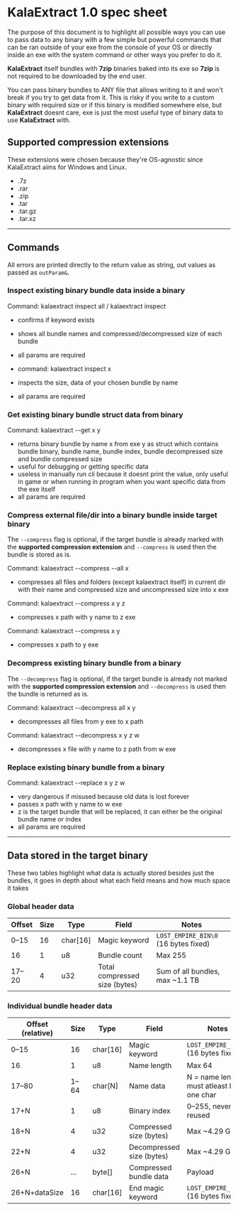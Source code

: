 # KalaExtract 1.0 spec sheet

The purpose of this document is to highlight all possible ways you can use to pass data to any binary with a few simple but powerful commands that can be ran outside of your exe from the console of your OS or directly inside an exe with the system command or other ways you prefer to do it.

**KalaExtract** itself bundles with **7zip** binaries baked into its exe so **7zip** is not required to be downloaded by the end user.

You can pass binary bundles to ANY file that allows writing to it and won't break if you try to get data from it. This is risky if you write to a custom binary with required size or if this binary is modified somewhere else, but **KalaExtract** doesnt care, exe is just the most useful type of binary data to use **KalaExtract** with.

## Supported compression extensions

These extensions were chosen because they're OS-agnostic since KalaExtract aims for Windows and Linux.

- .7z
- .rar
- .zip
- .tar
- .tar.gz
- .tar.xz

---

## Commands

All errors are printed directly to the return value as string, out values as passed as `outParam&`.

### Inspect existing binary bundle data inside a binary

Command: kalaextract inspect all / kalaextract inspect

- confirms if keyword exists
- shows all bundle names and compressed/decompressed size of each bundle
- all params are required

- command: kalaextract inspect x
- inspects the size, data of your chosen bundle by name
- all params are required

### Get existing binary bundle struct data from binary

Command: kalaextract --get x y 

- returns binary bundle by name x from exe y as struct which contains bundle binary, bundle name, bundle index, bundle decompressed size and bundle compressed size
- useful for debugging or getting specific data
- useless in manually run cli because it doesnt print the value, only useful in game or when running in program when you want specific data from the exe itself
- all params are required

### Compress external file/dir into a binary bundle inside target binary

The `--compress` flag is optional, if the target bundle is already marked with the **supported compression extension** and `--compress` is used then the bundle is stored as is.

Command: kalaextract --compress --all x

- compresses all files and folders (except kalaextract itself) in current dir with their name and compressed size and uncompressed size into x exe

Command: kalaextract --compress x y z  

- compresses x path with y name to z exe

Command: kalaextract --compress x y

- compresses x path to y exe

### Decompress existing binary bundle from a binary

The `--decompress` flag is optional, if the target bundle is already not marked with the **supported compression extension** and `--decompress` is used then the bundle is returned as is.

Command: kalaextract --decompress all x y

- decompresses all files from y exe to x path

Command: kalaextract --decompress x y z w

- decompresses x file with y name to z path from w exe

### Replace existing binary bundle from a binary

Command: kalaextract --replace x y z w

- very dangerous if misused because old data is lost forever
- passes x path with y name to w exe
- z is the target bundle that will be replaced, it can either be the original bundle name or index
- all params are required

---

## Data stored in the target binary

These two tables highlight what data is actually stored besides just the bundles, it goes in depth about what each field means and how much space it takes

### Global header data

Offset | Size | Type     | Field                          | Notes
-------|------|----------|--------------------------------|-------------------------------
0–15   | 16   | char[16] | Magic keyword                  | `LOST_EMPIRE_BIN\0` (16 bytes fixed)
16     | 1    | u8       | Bundle count                   | Max 255
17–20  | 4    | u32      | Total compressed size (bytes)  | Sum of all bundles, max ~1.1 TB

### Individual bundle header data

Offset (relative) | Size  | Type     | Field                     | Notes
------------------|-------|----------|---------------------------|------------------------------
0–15              | 16    | char[16] | Magic keyword             | `LOST_EMPIRE_STA\0` (16 bytes fixed)
16                | 1     | u8       | Name length               | Max 64
17–80             | 1–64  | char[N]  | Name data                 | N = name length, must atleast have one char
17+N              | 1     | u8       | Binary index              | 0–255, never reused
18+N              | 4     | u32      | Compressed size (bytes)   | Max ~4.29 GB
22+N              | 4     | u32      | Decompressed size (bytes) | Max ~4.29 GB
26+N              | …     | byte[]   | Compressed bundle data    | Payload
26+N+dataSize     | 16    | char[16] | End magic keyword         | `LOST_EMPIRE_END\0` (16 bytes fixed)